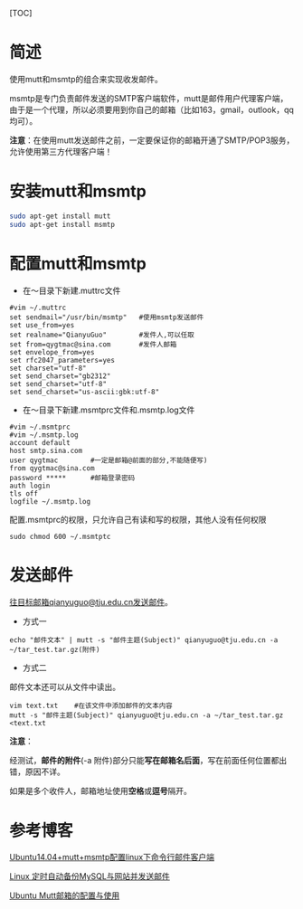 [TOC]

# 简述

使用mutt和msmtp的组合来实现收发邮件。

msmtp是专门负责邮件发送的SMTP客户端软件，mutt是邮件用户代理客户端，由于是一个代理，所以必须要用到你自己的邮箱（比如163，gmail，outlook，qq均可）。

**注意**：在使用mutt发送邮件之前，一定要保证你的邮箱开通了SMTP/POP3服务，允许使用第三方代理客户端！

# 安装mutt和msmtp

```sh
sudo apt-get install mutt
sudo apt-get install msmtp
```

# 配置mutt和msmtp

* 在～目录下新建.muttrc文件

```shell
#vim ~/.muttrc
set sendmail="/usr/bin/msmtp"	#使用msmtp发送邮件
set use_from=yes
set realname="QianyuGuo"		#发件人,可以任取     
set from=qygtmac@sina.com		#发件人邮箱
set envelope_from=yes
set rfc2047_parameters=yes
set charset="utf-8"
set send_charset="gb2312"
set send_charset="utf-8"
set send_charset="us-ascii:gbk:utf-8"
```

* 在～目录下新建.msmtprc文件和.msmtp.log文件

```shell
#vim ~/.msmtprc
#vim ~/.msmtp.log
account default
host smtp.sina.com
user qygtmac		#一定是邮箱@前面的部分,不能随便写)
from qygtmac@sina.com
password *****		#邮箱登录密码
auth login
tls off
logfile ~/.msmtp.log
```

配置.msmtprc的权限，只允许自己有读和写的权限，其他人没有任何权限

```shell
sudo chmod 600 ~/.msmtptc
```

# 发送邮件

往目标邮箱qianyuguo@tju.edu.cn发送邮件。

* 方式一

```shell
echo "邮件文本" | mutt -s "邮件主题(Subject)" qianyuguo@tju.edu.cn -a ~/tar_test.tar.gz(附件) 
```

* 方式二

邮件文本还可以从文件中读出。

```shell
vim text.txt	#在该文件中添加邮件的文本内容
mutt -s "邮件主题(Subject)" qianyuguo@tju.edu.cn -a ~/tar_test.tar.gz <text.txt
```

**注意**：

经测试，**邮件的附件**(-a 附件)部分只能**写在邮箱名后面**，写在前面任何位置都出错，原因不详。

如果是多个收件人，邮箱地址使用**空格**或**逗号**隔开。

# 参考博客

[Ubuntu14.04+mutt+msmtp配置linux下命令行邮件客户端](http://www.linuxdown.net/config/2016/0123/4466.html)

[Linux 定时自动备份MySQL与网站并发送邮件](http://huacnlee.com/blog/linux-auto-backup-mysql-and-website/)

[Ubuntu Mutt邮箱的配置与使用](http://www.linuxdiyf.com/linux/23690.html)

